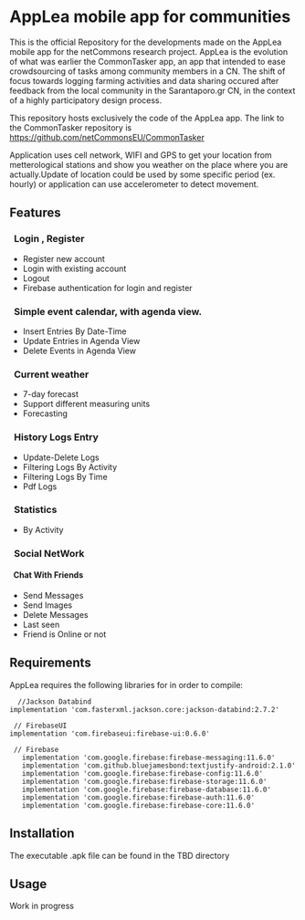 # AppLea mobile app for communities

This is the official Repository for the developments made on the AppLea mobile app for the netCommons research project. 
AppLea is the evolution of what was earlier the CommonTasker app, an app that intended to ease crowdsourcing of tasks among community members in a CN. The shift of focus towards logging farming activities and data sharing occured after feedback from the local community in the Sarantaporo.gr CN, in the context of a highly participatory design process.

This repository hosts exclusively the code of the AppLea app. The link to the CommonTasker repository is https://github.com/netCommonsEU/CommonTasker

Application uses cell network, WIFI and GPS to get your location from metterological stations and show you weather on the place where you are actually.Update of location could be used by some specific period (ex. hourly) or application can use accelerometer to detect movement.

## Features

### &nbsp;  Login , Register

* Register new account
* Login with existing account
* Logout
* Firebase authentication for login and register

### &nbsp;  Simple event calendar, with agenda view.
* Insert Entries By Date-Time
* Update Entries in Agenda View 
* Delete Events in Agenda View 
### &nbsp;  Current weather
 
*  7-day forecast
* Support different measuring units 
* Forecasting
      
### &nbsp;  History Logs Entry
 * Update-Delete Logs
 * Filtering Logs By Activity
 * Filtering Logs By Time
 * Pdf Logs
   
### &nbsp; Statistics
 * By Activity
  
### &nbsp; Social NetWork
   

#### &nbsp; Chat With Friends
* Send Messages
* Send Images
* Delete Messages
* Last seen 
* Friend is Online or not

## Requirements

AppLea requires the following libraries for in order to compile:

```
  //Jackson Databind
implementation 'com.fasterxml.jackson.core:jackson-databind:2.7.2'
```

  ```
   // FirebaseUI
implementation 'com.firebaseui:firebase-ui:0.6.0'
```


 ```
  // Firebase
    implementation 'com.google.firebase:firebase-messaging:11.6.0'
    implementation 'com.github.bluejamesbond:textjustify-android:2.1.0'
    implementation 'com.google.firebase:firebase-config:11.6.0'
    implementation 'com.google.firebase:firebase-storage:11.6.0'
    implementation 'com.google.firebase:firebase-database:11.6.0'
    implementation 'com.google.firebase:firebase-auth:11.6.0'
    implementation 'com.google.firebase:firebase-core:11.6.0'
 ```
 

     
 
## Installation
The executable .apk file can be found in the TBD directory 

## Usage

Work in progress
